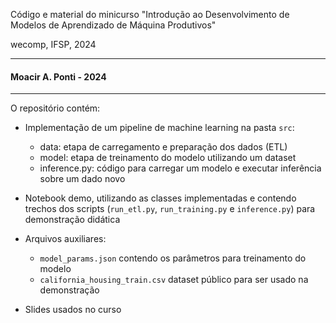Código e material do minicurso "Introdução ao Desenvolvimento de Modelos de Aprendizado de Máquina Produtivos"

wecomp, IFSP, 2024

---
#### Moacir A. Ponti - 2024
---

O repositório contém:
- Implementação de um pipeline de machine learning na pasta `src`:
    - data: etapa de carregamento e preparação dos dados (ETL)
    - model: etapa de treinamento do modelo utilizando um dataset
    - inference.py: código para carregar um modelo e executar inferência sobre um dado novo

- Notebook demo, utilizando as classes implementadas e contendo trechos dos scripts (`run_etl.py`, `run_training.py` e `inference.py`) para demonstração didática

- Arquivos auxiliares:
    - `model_params.json` contendo os parâmetros para treinamento do modelo
    - `california_housing_train.csv` dataset público para ser usado na demonstração

- Slides usados no curso 



